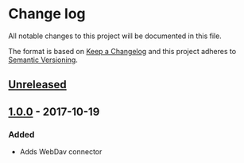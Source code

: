# Change log
All notable changes to this project will be documented in this file.

The format is based on [Keep a Changelog](http://keepachangelog.com/) and this project adheres to [Semantic Versioning](http://semver.org/).

## [Unreleased]

## [1.0.0] - 2017-10-19
### Added
 - Adds WebDav connector


[Unreleased]: https://github.com/silexlabs/unifile-webdav/compare/v1.0.0...HEAD
[1.0.0]: https://github.com/silexlabs/unifile-webdav/tree/v1.0.0
